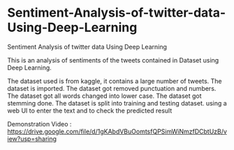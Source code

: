 # Sentiment-Analysis-of-twitter-data-Using-Deep-Learning
Sentiment Analysis of twitter data Using Deep Learning

This is an analysis of sentiments of the tweets contained in Dataset using Deep Learning.

The dataset used is from kaggle, it contains a large number of tweets.
The dataset is imported.
The dataset got removed punctuation and numbers.
The dataset got all words changed into lower case.
The dataset got stemming done.
The dataset is split into training and testing dataset.
using a web UI to enter the text and to check the predicted result

Demonstration Video : https://drive.google.com/file/d/1gKAbdVBuOomtsfQPSimWiNmzfDCbtUzB/view?usp=sharing
